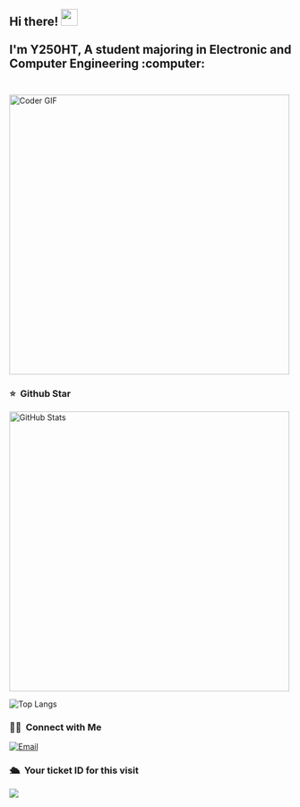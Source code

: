 <h2 align="left">
 <abc>
  <br>Hi there! <img src="https://user-images.githubusercontent.com/42378118/110234147-e3259600-7f4e-11eb-95be-0c4047144dea.gif" width="30"><br>
  <br> I'm Y250HT, A student majoring in Electronic and Computer Engineering :computer:<br>
  <br>
 </abc>
</h2>

<img align="center" src="https://media.giphy.com/media/SWoSkN6DxTszqIKEqv/giphy.gif" alt="Coder GIF" width="500">

### ⭐️ &nbsp;Github Star

<img width="500px"  alt="GitHub Stats" src="https://github-readme-stats.vercel.app/api?username=Y250HT&count_private=true&show_icons=true"/>

![Top Langs](https://github-readme-stats.vercel.app/api/top-langs/?username=Y250HT)


### 🤝🏻 &nbsp;Connect with Me
<a href="mailto:1501483814@qq.com"><img alt="Email" src="https://img.shields.io/badge/Email-1501483814@qq.com-blue?style=flat-square&logo=gmail"></a>


### 🛳 &nbsp;Your ticket ID for this visit
<img src="https://profile-counter.glitch.me/Y250HT/count.svg" />
